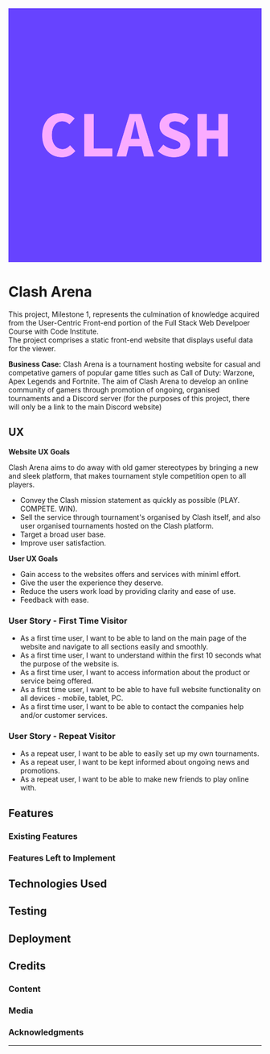 <img src="/assets/images/profile.png" style="margin: 0;">

# Clash Arena

This project, Milestone 1, represents the culmination of knowledge acquired from the User-Centric Front-end portion of the Full Stack Web Develpoer Course with Code Institute.  
The project comprises a static front-end website that displays useful data for the viewer.

**Business Case:**
Clash Arena is a tournament hosting website for casual and competative gamers of popular game titles such as Call of Duty: Warzone, Apex Legends and Fortnite.
The aim of Clash Arena to develop an online community of gamers through promotion of ongoing, organised tournaments and a Discord server (for the purposes of this project, there will only be a link to the main Discord website)  

## UX

**Website UX Goals**

Clash Arena aims to do away with old gamer stereotypes by bringing a new and sleek platform, that makes tournament style competition open to all players.

- Convey the Clash mission statement as quickly as possible (PLAY. COMPETE. WIN).
- Sell the service through tournament's organised by Clash itself, and also user organised tournaments hosted on the Clash platform.
- Target a broad user base.
- Improve user satisfaction.

**User UX Goals**

- Gain access to the websites offers and services with miniml effort.
- Give the user the experience they deserve.
- Reduce the users work load by providing clarity and ease of use.
- Feedback with ease.


### User Story - First Time Visitor

* As a first time user, I want to be able to land on the main page of the website and navigate to all sections easily and smoothly.
* As a first time user, I want to understand within the first 10 seconds what the purpose of the website is.
* As a first time user, I want to access information about the product or service being offered.
* As a first time user, I want to be able to have full website functionality on all devices - mobile, tablet, PC.  
* As a first time user, I want to be able to contact the companies help and/or customer services. 
 
### User Story - Repeat Visitor

* As a repeat user, I want to be able to easily set up my own tournaments.
* As a repeat user, I want to be kept informed about ongoing news and promotions.
* As a repeat user, I want to be able to make new friends to play online with.





## Features


### Existing Features 

### Features Left to Implement

## Technologies Used

## Testing 

## Deployment

## Credits

### Content
### Media
### Acknowledgments
--------


